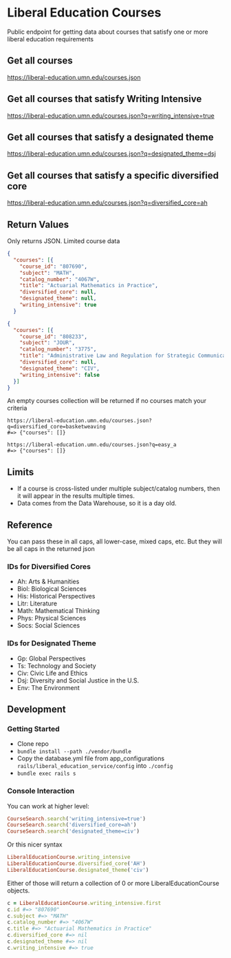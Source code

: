 # Liberal Education Courses

Public endpoint for getting data about courses that satisfy one or more liberal education requirements

## Get all courses

https://liberal-education.umn.edu/courses.json

## Get all courses that satisfy Writing Intensive

https://liberal-education.umn.edu/courses.json?q=writing_intensive=true

## Get all courses that satisfy a designated theme

https://liberal-education.umn.edu/courses.json?q=designated_theme=dsj

## Get all courses that satisfy a specific diversified core

https://liberal-education.umn.edu/courses.json?q=diversified_core=ah

## Return Values

Only returns JSON. Limited course data

```json
{
  "courses": [{
    "course_id": "807690",
    "subject": "MATH",
    "catalog_number": "4067W",
    "title": "Actuarial Mathematics in Practice",
    "diversified_core": null,
    "designated_theme": null,
    "writing_intensive": true
  }
```

```json
{
  "courses": [{
    "course_id": "808233",
    "subject": "JOUR",
    "catalog_number": "3775",
    "title": "Administrative Law and Regulation for Strategic Communication",
    "diversified_core": null,
    "designated_theme": "CIV",
    "writing_intensive": false
  }]
}

```

An empty courses collection will be returned if no courses match your criteria

```
https://liberal-education.umn.edu/courses.json?q=diversified_core=basketweaving
#=> {"courses": []}

https://liberal-education.umn.edu/courses.json?q=easy_a
#=> {"courses": []}
```

## Limits

- If a course is cross-listed under multiple subject/catalog numbers, then it will appear in the results multiple times.
- Data comes from the Data Warehouse, so it is a day old.

## Reference

You can pass these in all caps, all lower-case, mixed caps, etc. But they will be all caps in the returned json

### IDs for Diversified Cores


- Ah: Arts & Humanities
- Biol: Biological Sciences
- His: Historical Perspectives
- Litr: Literature
- Math: Mathematical Thinking
- Phys: Physical Sciences
- Socs: Social Sciences

### IDs for Designated Theme

- Gp: Global Perspectives
- Ts: Technology and Society
- Civ: Civic Life and Ethics
- Dsj: Diversity and Social Justice in the U.S.
- Env: The Environment

## Development

### Getting Started

- Clone repo
- `bundle install --path ./vendor/bundle`
- Copy the database.yml file from app_configurations `rails/liberal_education_service/config` into `./config`
- `bundle exec rails s`

### Console Interaction

You can work at higher level:

```ruby
CourseSearch.search('writing_intensive=true')
CourseSearch.search('diversified_core=ah')
CourseSearch.search('designated_theme=civ')
```

Or this nicer syntax

```ruby
LiberalEducationCourse.writing_intensive
LiberalEducationCourse.diversified_core('AH')
LiberalEducationCourse.designated_theme('civ')
```

Either of those will return a collection of 0 or more LiberalEducationCourse objects.

```ruby
c = LiberalEducationCourse.writing_intensive.first
c.id #=> "807690"
c.subject #=> "MATH"
c.catalog_number #=> "4067W"
c.title #=> "Actuarial Mathematics in Practice"
c.diversified_core #=> nil
c.designated_theme #=> nil
c.writing_intensive #=> true
```
